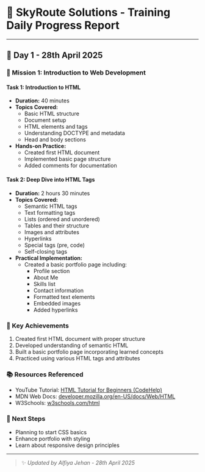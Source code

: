 # 🌟 SkyRoute Solutions - Training Daily Progress Report

---

## 📅 Day 1 - 28th April 2025

### 🚀 Mission 1: Introduction to Web Development

#### Task 1: Introduction to HTML
- **Duration:** 40 minutes
- **Topics Covered:**
  - Basic HTML structure
  - Document setup
  - HTML elements and tags
  - Understanding DOCTYPE and metadata
  - Head and body sections
- **Hands-on Practice:**
  - Created first HTML document
  - Implemented basic page structure
  - Added comments for documentation

#### Task 2: Deep Dive into HTML Tags
- **Duration:** 2 hours 30 minutes
- **Topics Covered:**
  - Semantic HTML tags
  - Text formatting tags
  - Lists (ordered and unordered)
  - Tables and their structure
  - Images and attributes
  - Hyperlinks
  - Special tags (pre, code)
  - Self-closing tags
- **Practical Implementation:**
  - Created a basic portfolio page including:
    - Profile section
    - About Me
    - Skills list
    - Contact information
    - Formatted text elements
    - Embedded images
    - Added hyperlinks

### 🎯 Key Achievements
1. Created first HTML document with proper structure
2. Developed understanding of semantic HTML
3. Built a basic portfolio page incorporating learned concepts
4. Practiced using various HTML tags and attributes

### 📚 Resources Referenced
  - YouTube Tutorial: [HTML Tutorial for Beginners  (CodeHelp)](https://www.youtube.com/watch?v=k7ELO356Npo&t=38s)
  - MDN Web Docs: [developer.mozilla.org/en-US/docs/Web/HTML](https://developer.mozilla.org/en-US/docs/Web/HTML)
  - W3Schools: [w3schools.com/html](https://www.w3schools.com/html/)

### 🔄 Next Steps
- Planning to start CSS basics
- Enhance portfolio with styling
- Learn about responsive design principles

---

> ✨ _Updated by Alfiya Jehan - 28th April 2025_

